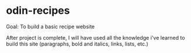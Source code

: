 # odin-recipes
Goal: To build a basic recipe website

After project is complete, I will have used all the knowledge i've learned to build
this site (paragraphs, bold and italics, links, lists, etc.)
